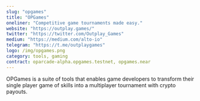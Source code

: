 ```yaml
---
slug: "opgames"
title: "OPGames"
oneliner: "Competitive game tournaments made easy."
website: "https://outplay.games/"
twitter: "https://twitter.com/Outplay_Games"
medium: "https://medium.com/alto-io"
telegram: "https://t.me/outplaygames"
logo: /img/opgames.png
category: tools, gaming
contract: oparcade-alpha.opgames.testnet, opgames.near
---
```


OPGames is a suite of tools that enables game developers to transform their single player game of skills into a multiplayer tournament with crypto payouts.
